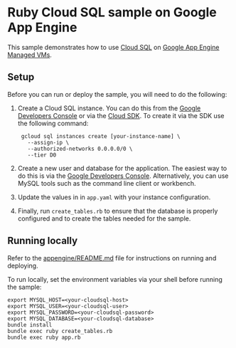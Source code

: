 # Ruby Cloud SQL sample on Google App Engine

This sample demonstrates how to use [Cloud SQL](https://cloud.google.com/sql/)
on [Google App Engine Managed VMs](https://cloud.google.com/appengine).

## Setup

Before you can run or deploy the sample, you will need to do the following:

1. Create a Cloud SQL instance. You can do this from the [Google Developers Console](https://console.developers.google.com)
or via the [Cloud SDK](https://cloud.google.com/sdk). To create it via the SDK
use the following command:

        gcloud sql instances create [your-instance-name] \
          --assign-ip \
          --authorized-networks 0.0.0.0/0 \
          --tier D0

1. Create a new user and database for the application. The easiest way to do
this is via the [Google Developers Console](https://console.developers.google.com/project/_/sql/instances/example-instance2/access-control/users).
Alternatively, you can use MySQL tools such as the command line client or
workbench.
1. Update the values in in `app.yaml` with your instance configuration.
1. Finally, run `create_tables.rb` to ensure that the database is properly
configured and to create the tables needed for the sample.

## Running locally

Refer to the [appengine/README.md](../README.md) file for instructions on
running and deploying.

To run locally, set the environment variables via your shell before running the
sample:

    export MYSQL_HOST=<your-cloudsql-host>
    export MYSQL_USER=<your-cloudsql-user>
    export MYSQL_PASSWORD=<your-cloudsql-password>
    export MYSQL_DATABASE=<your-cloudsql-database>
    bundle install
    bundle exec ruby create_tables.rb
    bundle exec ruby app.rb
